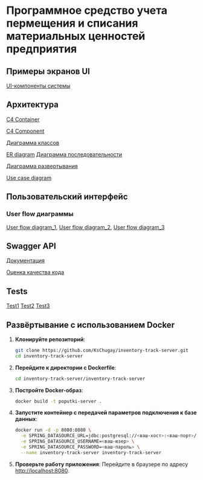 # Программное средство учета пермещения и списания материальных ценностей предприятия

## Примеры экранов UI
[UI-компоненты системы](https://www.figma.com/design/eruxol7S4odDJ8vf6cXbnH/%D0%94%D0%B8%D0%BF%D0%BB%D0%BE%D0%BC?node-id=0-1&t=uYLjZTFfFm0JaBfw-1)

## Архитектура
[C4 Container](https://github.com/KsChugay/Diplom/blob/master/docs/C4-Container.png)

[C4 Component](https://github.com/KsChugay/Diplom/blob/master/docs/C4-Component.png)

[Диаграмма классов]()

[ER diagram](https://github.com/KsChugay/Diplom/blob/master/docs/ERD-diagram.png)
[Диаграмма последовательности](https://github.com/KsChugay/inventory-track-server/blob/main/docs/D_posled.png)

[Диаграмма развертывания](https://github.com/KsChugay/inventory-track-server/blob/main/docs/D_rasvert.png)

[Use case diagram](https://github.com/KsChugay/inventory-track-server/blob/main/docs/Use_case.png)

## Пользовательский интерфейс 
### User flow диаграммы
[User flow diagram_1](https://github.com/KsChugay/Diplom/blob/master/docs/User_flow_1.png), 
[User flow diagram_2](https://github.com/KsChugay/Diplom/blob/master/docs/User_flow_2.png), 
[User flow diagram_3](https://github.com/KsChugay/Diplom/blob/master/docs/User_flow_3.png)

## Swagger API

[Документация](https://github.com/KsChugay/inventory-track-server/blob/main/docs/auth_swagger.json)

[Оценка качества кода](https://github.com/KsChugay/inventory-track-server/blob/main/docs/Оценка_качества.jpg)

## Tests

[Test1](https://github.com/KsChugay/inventory-track-server/blob/main/docs/UserServiceTest.cs)
[Test2](https://github.com/KsChugay/inventory-track-server/blob/main/docs/TokenServiceTest.cs)
[Test3](https://github.com/KsChugay/inventory-track-server/blob/main/docs/AuthServiceTest.cs)


## Развёртывание с использованием Docker

1. **Клонируйте репозиторий**:
   ```bash
   git clone https://github.com/KsChugay/inventory-track-server.git
   cd inventory-track-server
   ```

2. **Перейдите к директории с Dockerfile**:
   ```bash
   cd inventory-track-server/inventory-track-server
   ```

3. **Постройте Docker-образ**:
   ```bash
   docker build -t poputki-server .
   ```

4. **Запустите контейнер с передачей параметров подключения к базе данных**:
   ```bash
   docker run -d -p 8080:8080 \
     -e SPRING_DATASOURCE_URL=jdbc:postgresql://<ваш-хост>:<ваш-порт>/<ваша-база> \
     -e SPRING_DATASOURCE_USERNAME=<ваш-юзер> \
     -e SPRING_DATASOURCE_PASSWORD=<ваш-пароль> \
     --name inventory-track-server inventory-track-server
   ```

5. **Проверьте работу приложения**:
   Перейдите в браузере по адресу [http://localhost:8080](http://localhost:8080).
   


